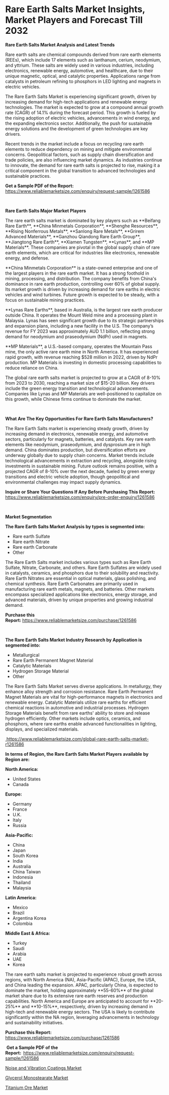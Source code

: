 <p><h1>Rare Earth Salts Market Insights, Market Players and Forecast Till 2032</h1></p><p><strong>Rare Earth Salts Market Analysis and Latest Trends</strong></p>
<p><p>Rare earth salts are chemical compounds derived from rare earth elements (REEs), which include 17 elements such as lanthanum, cerium, neodymium, and yttrium. These salts are widely used in various industries, including electronics, renewable energy, automotive, and healthcare, due to their unique magnetic, optical, and catalytic properties. Applications range from catalysts in petroleum refining to phosphors in LED lighting and magnets in electric vehicles.</p><p>The Rare Earth Salts Market is experiencing significant growth, driven by increasing demand for high-tech applications and renewable energy technologies. The market is expected to grow at a compound annual growth rate (CAGR) of 14.1% during the forecast period. This growth is fueled by the rising adoption of electric vehicles, advancements in wind energy, and the expanding electronics sector. Additionally, the push for sustainable energy solutions and the development of green technologies are key drivers.</p><p>Recent trends in the market include a focus on recycling rare earth elements to reduce dependency on mining and mitigate environmental concerns. Geopolitical factors, such as supply chain diversification and trade policies, are also influencing market dynamics. As industries continue to innovate, the demand for rare earth salts is projected to rise, making it a critical component in the global transition to advanced technologies and sustainable practices.</p></p>
<p><strong>Get a Sample PDF of the Report:&nbsp;</strong> <a href="https://www.reliablemarketsize.com/enquiry/request-sample/1261586?utm_campaign=1872&utm_medium=2&utm_source=Github&utm_content=ia&utm_term=26012025&utm_id=rare-earth-salts">https://www.reliablemarketsize.com/enquiry/request-sample/1261586</a></p>
<p>&nbsp;</p>
<p><strong>Rare Earth Salts Major Market Players</strong></p>
<p><p>The rare earth salts market is dominated by key players such as **Beifang Rare Earth**, **China Minmetals Corporation**, **Shenghe Resources**, **Rising Nonferrous Metals**, **Sanlong Rare Metals**, **Grirem Advanced Materials**, **Ganzhou Qiandong Rare Earth Group**, **Jiangtong Rare Earth**, **Xiamen Tungsten**, **Lynas**, and **MP Materials**. These companies are pivotal in the global supply chain of rare earth elements, which are critical for industries like electronics, renewable energy, and defense.</p><p>**China Minmetals Corporation** is a state-owned enterprise and one of the largest players in the rare earth market. It has a strong foothold in mining, processing, and distribution. The company benefits from China's dominance in rare earth production, controlling over 60% of global supply. Its market growth is driven by increasing demand for rare earths in electric vehicles and wind turbines. Future growth is expected to be steady, with a focus on sustainable mining practices.</p><p>**Lynas Rare Earths**, based in Australia, is the largest rare earth producer outside China. It operates the Mount Weld mine and a processing plant in Malaysia. Lynas has seen significant growth due to its strategic partnerships and expansion plans, including a new facility in the U.S. The company’s revenue for FY 2023 was approximately AUD 1.1 billion, reflecting strong demand for neodymium and praseodymium (NdPr) used in magnets.</p><p>**MP Materials**, a U.S.-based company, operates the Mountain Pass mine, the only active rare earth mine in North America. It has experienced rapid growth, with revenue reaching $528 million in 2022, driven by NdPr production. MP Materials is investing in domestic processing capabilities to reduce reliance on China.</p><p>The global rare earth salts market is projected to grow at a CAGR of 8-10% from 2023 to 2030, reaching a market size of $15-20 billion. Key drivers include the green energy transition and technological advancements. Companies like Lynas and MP Materials are well-positioned to capitalize on this growth, while Chinese firms continue to dominate the market.</p></p>
<p>&nbsp;</p>
<p><strong>What Are The Key Opportunities For Rare Earth Salts Manufacturers?</strong></p>
<p><p>The Rare Earth Salts market is experiencing steady growth, driven by increasing demand in electronics, renewable energy, and automotive sectors, particularly for magnets, batteries, and catalysts. Key rare earth elements like neodymium, praseodymium, and dysprosium are in high demand. China dominates production, but diversification efforts are underway globally due to supply chain concerns. Market trends include technological advancements in extraction and recycling, alongside rising investments in sustainable mining. Future outlook remains positive, with a projected CAGR of 8-10% over the next decade, fueled by green energy transitions and electric vehicle adoption, though geopolitical and environmental challenges may impact supply dynamics.</p></p>
<p><strong>Inquire or Share Your Questions If Any Before Purchasing This Report:</strong> <a href="https://www.reliablemarketsize.com/enquiry/pre-order-enquiry/1261586?utm_campaign=1872&utm_medium=2&utm_source=Github&utm_content=ia&utm_term=26012025&utm_id=rare-earth-salts">https://www.reliablemarketsize.com/enquiry/pre-order-enquiry/1261586</a></p>
<p>&nbsp;</p>
<p><strong>Market Segmentation</strong></p>
<p><strong>The Rare Earth Salts Market Analysis by types is segmented into:</strong></p>
<p><ul><li>Rare earth Sulfate</li><li>Rare earth Nitrate</li><li>Rare earth Carbonate</li><li>Other</li></ul></p>
<p><p>The Rare Earth Salts market includes various types such as Rare Earth Sulfate, Nitrate, Carbonate, and others. Rare Earth Sulfates are widely used in catalysts, ceramics, and phosphors due to their solubility and reactivity. Rare Earth Nitrates are essential in optical materials, glass polishing, and chemical synthesis. Rare Earth Carbonates are primarily used in manufacturing rare earth metals, magnets, and batteries. Other markets encompass specialized applications like electronics, energy storage, and advanced materials, driven by unique properties and growing industrial demand.</p></p>
<p><strong>Purchase this Report:&nbsp;</strong><a href="https://www.reliablemarketsize.com/purchase/1261586?utm_campaign=1872&utm_medium=2&utm_source=Github&utm_content=ia&utm_term=26012025&utm_id=rare-earth-salts">https://www.reliablemarketsize.com/purchase/1261586</a></p>
<p>&nbsp;</p>
<p><strong>The Rare Earth Salts Market Industry Research by Application is segmented into:</strong></p>
<p><ul><li>Metallurgical</li><li>Rare Earth Permanent Magnet Material</li><li>Catalytic Materials</li><li>Hydrogen Storage Material</li><li>Other</li></ul></p>
<p><p>The Rare Earth Salts Market serves diverse applications. In metallurgy, they enhance alloy strength and corrosion resistance. Rare Earth Permanent Magnet Materials are vital for high-performance magnets in electronics and renewable energy. Catalytic Materials utilize rare earths for efficient chemical reactions in automotive and industrial processes. Hydrogen Storage Materials benefit from rare earths' ability to store and release hydrogen efficiently. Other markets include optics, ceramics, and phosphors, where rare earths enable advanced functionalities in lighting, displays, and specialized materials.</p></p>
<p><a href="https://www.reliablemarketsize.com/global-rare-earth-salts-market-r1261586?utm_campaign=1872&utm_medium=2&utm_source=Github&utm_content=ia&utm_term=26012025&utm_id=rare-earth-salts">&nbsp;https://www.reliablemarketsize.com/global-rare-earth-salts-market-r1261586</a></p>
<p><strong>In terms of Region, the Rare Earth Salts Market Players available by Region are:</strong></p>
<p>
    <p> <strong> North America: </strong>
        <ul>
            <li>United States</li>
            <li>Canada</li>
        </ul>
        </p> 
    <p> <strong> Europe: </strong>
        <ul>
            <li>Germany</li>
            <li>France</li>
            <li>U.K.</li>
            <li>Italy</li>
            <li>Russia</li>
        </ul>
        </p> 
    <p> <strong> Asia-Pacific: </strong>
        <ul>
            <li>China</li>
            <li>Japan</li>
            <li>South Korea</li>
            <li>India</li>
            <li>Australia</li>
            <li>China Taiwan</li>
            <li>Indonesia</li>
            <li>Thailand</li>
            <li>Malaysia</li>
        </ul>
        </p> 
    <p> <strong> Latin America: </strong>
        <ul>
            <li>Mexico</li>
            <li>Brazil</li>
            <li>Argentina Korea</li>
            <li>Colombia</li>
        </ul>
        </p> 
    <p> <strong> Middle East & Africa: </strong>
        <ul>
            <li>Turkey</li>
            <li>Saudi</li>
            <li>Arabia</li>
            <li>UAE</li>
            <li>Korea</li>
        </ul>
    </p>
    </p>
<p><p>The rare earth salts market is projected to experience robust growth across regions, with North America (NA), Asia-Pacific (APAC), Europe, the USA, and China leading the expansion. APAC, particularly China, is expected to dominate the market, holding approximately **55-60%** of the global market share due to its extensive rare earth reserves and production capabilities. North America and Europe are anticipated to account for **20-25%** and **10-15%**, respectively, driven by increasing demand in high-tech and renewable energy sectors. The USA is likely to contribute significantly within the NA region, leveraging advancements in technology and sustainability initiatives.</p></p>
<p><strong>Purchase this Report: </strong><a href="https://www.reliablemarketsize.com/purchase/1261586?utm_campaign=1872&utm_medium=2&utm_source=Github&utm_content=ia&utm_term=26012025&utm_id=rare-earth-salts">https://www.reliablemarketsize.com/purchase/1261586</a></p>
<p>&nbsp;<strong>Get a Sample PDF of the Report:&nbsp;&nbsp;</strong><a href="https://www.reliablemarketsize.com/enquiry/request-sample/1261586?utm_campaign=1872&utm_medium=2&utm_source=Github&utm_content=ia&utm_term=26012025&utm_id=rare-earth-salts">https://www.reliablemarketsize.com/enquiry/request-sample/1261586</a></p>
<p><strong></strong></p>
<p><p><a href="https://github.com/toldenargelia86/Market-Research-Report-List-1/blob/main/noise-and-vibration-coatings-market.md?utm_campaign=1872&utm_medium=2&utm_source=Github&utm_content=ia&utm_term=26012025&utm_id=rare-earth-salts">Noise and Vibration Coatings Market</a></p><p><a href="https://github.com/bornergabrielle89/Market-Research-Report-List-1/blob/main/glycerol-monostearate-market.md?utm_campaign=1872&utm_medium=2&utm_source=Github&utm_content=ia&utm_term=26012025&utm_id=rare-earth-salts">Glycerol Monostearate Market</a></p><p><a href="https://github.com/tashiafun920/Market-Research-Report-List-1/blob/main/titanium-ore-market.md?utm_campaign=1872&utm_medium=2&utm_source=Github&utm_content=ia&utm_term=26012025&utm_id=rare-earth-salts">Titanium Ore Market</a></p></p>
